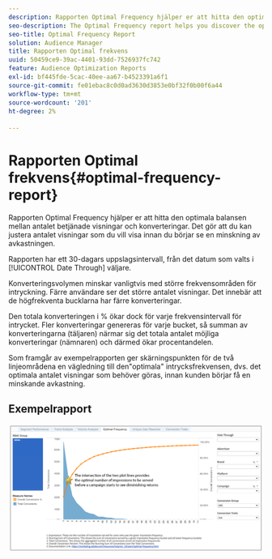 ```yaml
---
description: Rapporten Optimal Frequency hjälper er att hitta den optimala balansen mellan antalet betjänade visningar och konverteringar. Det gör att du kan justera antalet visningar som du vill visa innan du börjar se en minskning av avkastningen.
seo-description: The Optimal Frequency report helps you discover the optimal balance between the number of served impressions and conversions. It allows you to adjust the number of impressions you would want to display before starting to see diminishing returns.
seo-title: Optimal Frequency Report
solution: Audience Manager
title: Rapporten Optimal frekvens
uuid: 50459ce9-39ac-4401-93dd-7526937fc742
feature: Audience Optimization Reports
exl-id: bf445fde-5cac-40ee-aa67-b4523391a6f1
source-git-commit: fe01ebac8c0d0ad3630d3853e0bf32f0b00f6a44
workflow-type: tm+mt
source-wordcount: '201'
ht-degree: 2%

---
```


# Rapporten Optimal frekvens{#optimal-frequency-report}

Rapporten Optimal Frequency hjälper er att hitta den optimala balansen mellan antalet betjänade visningar och konverteringar. Det gör att du kan justera antalet visningar som du vill visa innan du börjar se en minskning av avkastningen.

Rapporten har ett 30-dagars uppslagsintervall, från det datum som valts i [!UICONTROL Date Through] väljare.

Konverteringsvolymen minskar vanligtvis med större frekvensområden för intryckning. Färre användare ser det större antalet visningar. Det innebär att de högfrekventa bucklarna har färre konverteringar.

Den totala konverteringen i % ökar dock för varje frekvensintervall för intrycket. Fler konverteringar genereras för varje bucket, så summan av konverteringarna (täljaren) närmar sig det totala antalet möjliga konverteringar (nämnaren) och därmed ökar procentandelen.

Som framgår av exempelrapporten ger skärningspunkten för de två linjeområdena en vägledning till den&quot;optimala&quot; intrycksfrekvensen, dvs. det optimala antalet visningar som behöver göras, innan kunden börjar få en minskande avkastning.

## Exempelrapport

![optimal frekvens](assets/optimal-frequency2.png)
